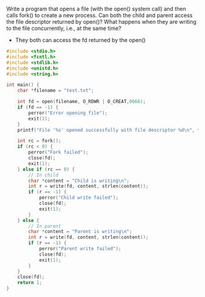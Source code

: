 Write a program that opens a file (with the open() system call) and then calls fork() to create a new process. Can both the child and parent access the file descriptor returned by open()? What happens when they are writing to the file concurrently, i.e., at the same time?
- They both can access the fd returned by the open()
```c
#include <stdio.h>
#include <fcntl.h>
#include <stdlib.h>
#include <unistd.h>
#include <string.h>

int main() {
    char *filename = "test.txt";

    int fd = open(filename, O_RDWR | O_CREAT,0666);
    if (fd == -1) {
        perror("Error opening file");
        exit(1);
    }
    printf("File '%s' opened successfully with file descriptor %d\n", filename, fd);

    int rc = fork();
    if (rc < 0) {
        perror("Fork failed");
        close(fd);
        exit(1);
    } else if (rc == 0) {
        // In child
        char *content = "Child is writing\n";
        int r = write(fd, content, strlen(content));
        if (r == -1) {
            perror("Child write failed");
            close(fd);
            exit(1);
        }
    } else {
        // In parent
        char *content = "Parent is writing\n";
        int r = write(fd, content, strlen(content));
        if (r == -1) {
            perror("Parent write failed");
            close(fd);
            exit(1);
        }
    }
    close(fd);
    return 1; 
}
```